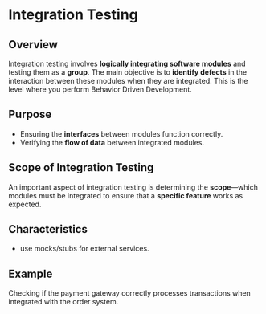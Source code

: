 # Integration Testing  
## Overview  
Integration testing involves **logically integrating software modules** and testing them as a **group**. The main objective is to **identify defects** in the interaction between these modules when they are integrated. This is the level where you perform Behavior Driven Development.  
## Purpose
- Ensuring the **interfaces** between modules function correctly.  
- Verifying the **flow of data** between integrated modules.  
## Scope of Integration Testing  
An important aspect of integration testing is determining the **scope**—which modules must be integrated to ensure that a **specific feature** works as expected.  
## Characteristics
- use mocks/stubs for external services.
## Example
Checking if the payment gateway correctly processes transactions when integrated with the order system.